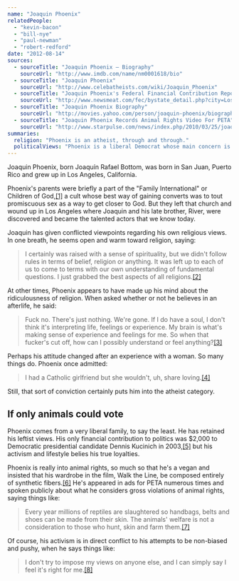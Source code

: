 ```yaml
---
name: "Joaquin Phoenix"
relatedPeople:
  - "kevin-bacon"
  - "bill-nye"
  - "paul-newman"
  - "robert-redford"
date: "2012-08-14"
sources:
  - sourceTitle: "Joaquin Phoenix – Biography"
    sourceUrl: "http://www.imdb.com/name/nm0001618/bio"
  - sourceTitle: "Joaquin Phoenix"
    sourceUrl: "http://www.celebatheists.com/wiki/Joaquin_Phoenix"
  - sourceTitle: "Joaquin Phoenix's Federal Financial Contribution Report"
    sourceUrl: "http://www.newsmeat.com/fec/bystate_detail.php?city=Los+Angeles&st=CA&last=Phoenix&first=Joaquin"
  - sourceTitle: "Joaquin Phoenix Biography"
    sourceUrl: "http://movies.yahoo.com/person/joaquin-phoenix/biography.html"
  - sourceTitle: "Joaquin Phoenix Records Animal Rights Video For PETA"
    sourceUrl: "http://www.starpulse.com/news/index.php/2010/03/25/joaquin_phoenix_records_animal_rights_"
summaries:
  religion: "Phoenix is an atheist, through and through."
  politicalViews: "Phoenix is a liberal Democrat whose main concern is animal rights."
---
```


Joaquin Phoenix, born Joaquín Rafael Bottom, was born in San Juan, Puerto Rico and grew up in Los Angeles, California.

Phoenix's parents were briefly a part of the "Family International" or Children of God,<a class="source-citation" href="#http%3A%2F%2Fwww.imdb.com%2Fname%2Fnm0001618%2Fbio" title="Joaquin Phoenix – Biography">[1]</a> a cult whose best way of gaining converts was to tout promiscuous sex as a way to get closer to God. But they left that church and wound up in Los Angeles where Joaquin and his late brother, River, were discovered and became the talented actors that we know today.

Joaquin has given conflicted viewpoints regarding his own religious views. In one breath, he seems open and warm toward religion, saying:

>I certainly was raised with a sense of spirituality, but we didn't follow rules in terms of belief, religion or anything. It was left up to each of us to come to terms with our own understanding of fundamental questions. I just grabbed the best aspects of all religions.<a class="source-citation" href="#http%3A%2F%2Fwww.celebatheists.com%2Fwiki%2FJoaquin_Phoenix" title="Joaquin Phoenix">[2]</a>

At other times, Phoenix appears to have made up his mind about the ridiculousness of religion. When asked whether or not he believes in an afterlife, he said:

>Fuck no. There's just nothing. We're gone. If I do have a soul, I don't think it's interpreting life, feelings or experience. My brain is what's making sense of experience and feelings for me. So when that fucker's cut off, how can I possibly understand or feel anything?<a class="source-citation" href="#http%3A%2F%2Fwww.imdb.com%2Fname%2Fnm0001618%2Fbio" title="Joaquin Phoenix – Biography">[3]</a>

Perhaps his attitude changed after an experience with a woman. So many things do. Phoenix once admitted:

>I had a Catholic girlfriend but she wouldn't, uh, share loving.<a class="source-citation" href="#http%3A%2F%2Fwww.imdb.com%2Fname%2Fnm0001618%2Fbio" title="Joaquin Phoenix – Biography">[4]</a>

Still, that sort of conviction certainly puts him into the atheist category.


## If only animals could vote

Phoenix comes from a very liberal family, to say the least. He has retained his leftist views. His only financial contribution to politics was $2,000 to Democratic presidential candidate Dennis Kucinich in 2003,<a class="source-citation" href="#http%3A%2F%2Fwww.newsmeat.com%2Ffec%2Fbystate_detail.php%3Fcity%3DLos%2BAngeles%26st%3DCA%26last%3DPhoenix%26first%3DJoaquin" title="Joaquin Phoenix&apos;s Federal Financial Contribution Report">[5]</a> but his activism and lifestyle belies his true loyalties.

Phoenix is really into animal rights, so much so that he's a vegan and insisted that his wardrobe in the film, Walk the Line, be composed entirely of synthetic fibers.<a class="source-citation" href="#http%3A%2F%2Fmovies.yahoo.com%2Fperson%2Fjoaquin-phoenix%2Fbiography.html" title="Joaquin Phoenix Biography">[6]</a> He's appeared in ads for PETA numerous times and spoken publicly about what he considers gross violations of animal rights, saying things like:

>Every year millions of reptiles are slaughtered so handbags, belts and shoes can be made from their skin. The animals' welfare is not a consideration to those who hunt, skin and farm them.<a class="source-citation" href="#http%3A%2F%2Fwww.starpulse.com%2Fnews%2Findex.php%2F2010%2F03%2F25%2Fjoaquin_phoenix_records_animal_rights_" title="Joaquin Phoenix Records Animal Rights Video For PETA">[7]</a>

Of course, his activism is in direct conflict to his attempts to be non-biased and pushy, when he says things like:

>I don't try to impose my views on anyone else, and I can simply say I feel it's right for me.<a class="source-citation" href="#http%3A%2F%2Fwww.imdb.com%2Fname%2Fnm0001618%2Fbio" title="Joaquin Phoenix – Biography">[8]</a>